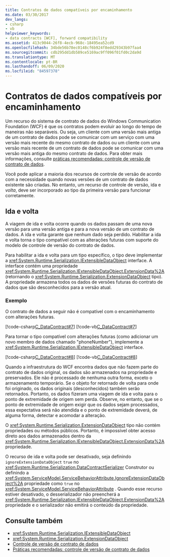 ```yaml
---
title: Contratos de dados compatíveis por encaminhamento
ms.date: 03/30/2017
dev_langs:
- csharp
- vb
helpviewer_keywords:
- data contracts [WCF], forward compatibility
ms.assetid: 413c9044-26f8-4ecb-968c-18495ea52cd9
ms.openlocfilehash: 34bde56b78ec0148cf6b924f8edd29343b97faa4
ms.sourcegitcommit: cdb295dd1db589ce5169ac9ff096f01fd0c2da9d
ms.translationtype: MT
ms.contentlocale: pt-BR
ms.lasthandoff: 06/09/2020
ms.locfileid: "84597378"
---
```

# <a name="forward-compatible-data-contracts"></a>Contratos de dados compatíveis por encaminhamento
Um recurso do sistema de contrato de dados do Windows Communication Foundation (WCF) é que os contratos podem evoluir ao longo do tempo de maneiras não separáveis. Ou seja, um cliente com uma versão mais antiga de um contrato de dados pode se comunicar com um serviço com uma versão mais recente do mesmo contrato de dados ou um cliente com uma versão mais recente de um contrato de dados pode se comunicar com uma versão mais antiga do mesmo contrato de dados. Para obter mais informações, consulte [práticas recomendadas: controle de versão de contrato de dados](../best-practices-data-contract-versioning.md).  
  
 Você pode aplicar a maioria dos recursos de controle de versão de acordo com a necessidade quando novas versões de um contrato de dados existente são criadas. No entanto, um recurso de controle de versão, ida e *volta*, deve ser incorporado ao tipo da primeira versão para funcionar corretamente.  
  
## <a name="round-tripping"></a>Ida e volta  
 A viagem de ida e volta ocorre quando os dados passam de uma nova versão para uma versão antiga e para a nova versão de um contrato de dados. A ida e volta garante que nenhum dado seja perdido. Habilitar a ida e volta torna o tipo compatível com as alterações futuras com suporte do modelo de controle de versão do contrato de dados.  
  
 Para habilitar a ida e volta para um tipo específico, o tipo deve implementar a <xref:System.Runtime.Serialization.IExtensibleDataObject> interface. A interface contém uma propriedade <xref:System.Runtime.Serialization.IExtensibleDataObject.ExtensionData%2A> (retornando o <xref:System.Runtime.Serialization.ExtensionDataObject> tipo). A propriedade armazena todos os dados de versões futuras do contrato de dados que são desconhecidos para a versão atual.  
  
### <a name="example"></a>Exemplo  
 O contrato de dados a seguir não é compatível com o encaminhamento com alterações futuras.  
  
 [!code-csharp[C_DataContract#7](../../../../samples/snippets/csharp/VS_Snippets_CFX/c_datacontract/cs/source.cs#7)]
 [!code-vb[C_DataContract#7](../../../../samples/snippets/visualbasic/VS_Snippets_CFX/c_datacontract/vb/source.vb#7)]  
  
 Para tornar o tipo compatível com alterações futuras (como adicionar um novo membro de dados chamado "phoneNumber"), implemente a <xref:System.Runtime.Serialization.IExtensibleDataObject> interface.  
  
 [!code-csharp[C_DataContract#8](../../../../samples/snippets/csharp/VS_Snippets_CFX/c_datacontract/cs/source.cs#8)]
 [!code-vb[C_DataContract#8](../../../../samples/snippets/visualbasic/VS_Snippets_CFX/c_datacontract/vb/source.vb#8)]  
  
 Quando a infraestrutura do WCF encontra dados que não fazem parte do contrato de dados original, os dados são armazenados na propriedade e preservados. Ele não é processado de nenhuma outra forma, exceto o armazenamento temporário. Se o objeto for retornado de volta para onde foi originado, os dados originais (desconhecidos) também serão retornados. Portanto, os dados fizeram uma viagem de ida e volta para o ponto de extremidade de origem sem perda. Observe, no entanto, que se o ponto de extremidade de origem exigir que os dados sejam processados, essa expectativa será não atendida e o ponto de extremidade deverá, de alguma forma, detectar e acomodar a alteração.  
  
 O <xref:System.Runtime.Serialization.ExtensionDataObject> tipo não contém propriedades ou métodos públicos. Portanto, é impossível obter acesso direto aos dados armazenados dentro da <xref:System.Runtime.Serialization.IExtensibleDataObject.ExtensionData%2A> propriedade.  
  
 O recurso de ida e volta pode ser desativado, seja definindo `ignoreExtensionDataObject` `true` no <xref:System.Runtime.Serialization.DataContractSerializer> Construtor ou definindo a <xref:System.ServiceModel.ServiceBehaviorAttribute.IgnoreExtensionDataObject%2A> propriedade como `true` no <xref:System.ServiceModel.ServiceBehaviorAttribute> . Quando esse recurso estiver desativado, o desserializador não preencherá a <xref:System.Runtime.Serialization.IExtensibleDataObject.ExtensionData%2A> propriedade e o serializador não emitirá o conteúdo da propriedade.  
  
## <a name="see-also"></a>Consulte também

- <xref:System.Runtime.Serialization.IExtensibleDataObject>
- <xref:System.Runtime.Serialization.ExtensionDataObject>
- [Controle de versão de contrato de dados](data-contract-versioning.md)
- [Práticas recomendadas: controle de versão de contrato de dados](../best-practices-data-contract-versioning.md)
